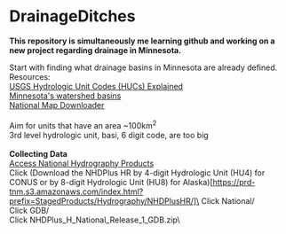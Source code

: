 # DrainageDitches
**This repository is simultaneously me learning github and working on a new project regarding drainage in Minnesota.**

Start with finding what drainage basins in Minnesota are already defined.\
Resources:\
[USGS Hydrologic Unit Codes (HUCs) Explained](https://nas.er.usgs.gov/hucs.aspx)\
[Minnesota's watershed basins](https://www.dnr.state.mn.us/watersheds/map.html)\
[National Map Downloader](https://apps.nationalmap.gov/downloader/#/)\
\
Aim for units that have an area ~100km<sup>2</sup>\
3rd level hydrologic unit, basi, 6 digit code, are too big\
\
**Collecting Data**\
[Access National Hydrography Products](https://www.usgs.gov/national-hydrography/access-national-hydrography-products)\
Click (Download the NHDPlus HR by 4-digit Hydrologic Unit (HU4) for CONUS or by 8-digit Hydrologic Unit (HU8) for Alaska)[https://prd-tnm.s3.amazonaws.com/index.html?prefix=StagedProducts/Hydrography/NHDPlusHR/]\
Click National/\
Click GDB/\
Click NHDPlus_H_National_Release_1_GDB.zip\
